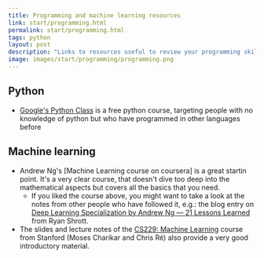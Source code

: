 ```yaml
---
title: Programming and machine learning resources
link: start/programming.html
permalink: start/programming.html
tags: python
layout: post
description: "Links to resources useful to review your programming skills and get the hang of machine learning"
image: images/start/programming/programming.png
---
```


## Python
- [Google's Python Class](https://developers.google.com/edu/python) is a free python course, targeting
people with no knowledge of python but who have programmed in other languages before 

## Machine learning
- Andrew Ng's [Machine Learning course on coursera] is a great startin point.
It's a very clear course, that doesn't dive too deep into the mathematical aspects but
covers all the basics that you need.
    - If you liked the course above, you might want to take a look at the notes from other people who have followed it, e.g.: the blog entry
    on [Deep Learning Specialization by Andrew Ng — 21 Lessons Learned](https://towardsdatascience.com/deep-learning-specialization-by-andrew-ng-21-lessons-learned-15ffaaef627c) from Ryan Shrott. 
- The slides and lecture notes of the [CS229: Machine Learning](http://cs229.stanford.edu/syllabus.html) course from Stanford
(Moses Charikar and Chris Ré) also provide a very good introductory material. 
 